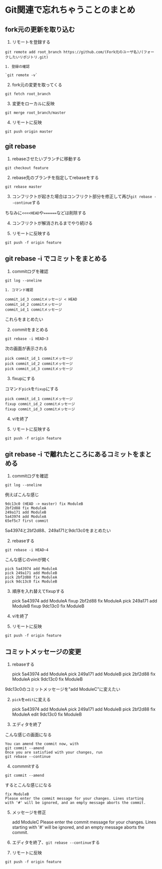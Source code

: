 # Git関連で忘れちゃうことのまとめ

## fork元の更新を取り込む

1. リモートを登録する

`git remote add root_branch https://github.com/(Fork元のユーザ名)/(フォークしたいリポジトリ.git)`

	1. 登録の確認

	`git remote -v`

2. fork元の変更を取ってくる

`git fetch root_branch`

3. 変更をローカルに反映

`git merge root_branch/master`

4. リモートに反映

`git push origin master`


## git rebase

1. rebaseさせたいブランチに移動する

`git checkout feature`

2. rebase先のブランチを指定してrebaseをする

`git rebase master`

3. コンフリクトが起きた場合はコンフリクト部分を修正して再び`git rebase --continue`する

ちなみに`<<<<HEAD`や`======`などは削除する

4. コンフリクトが解消されるまでやり続ける

5. リモートに反映する

`git push -f origin feature`


## git rebase -i でコミットをまとめる

1. commitログを確認

`git log --oneline`

	1. コマンド確認

	commit_id_3 commitメッセージ < HEAD
	commit_id_2 commitメッセージ
	commit_id_1 commitメッセージ

これらをまとめたい

2. commitをまとめる

`git rebase -i HEAD~3`

次の画面が表示される

	pick commit_id_1 commitメッセージ
	pick commit_id_2 commitメッセージ
	pick commit_id_3 commitメッセージ

3. fixupにする

コマンド`pick`を`fixup`にする

	pick commit_id_1 commitメッセージ
	fixup commit_id_2 commitメッセージ
	fixup commit_id_3 commitメッセージ

4. viを終了

5. リモートに反映する

`git push -f origin feature`


## git rebase -i で離れたところにあるコミットをまとめる

1. commitログを確認

`git log --oneline`

例えばこんな感じ

	9dc13c0 (HEAD -> master) fix ModuleB
	2bf2d88 fix ModuleA
	249a171 add ModuleB
	5a43974 add ModuleA
	65ef5c7 first commit

5a43974と2bf2d88、249a171と9dc13c0をまとめたい

2. rebaseする

`git rebase -i HEAD~4`

こんな感じのvimが開く

	pick 5a43974 add ModuleA
	pick 249a171 add ModuleB
	pick 2bf2d88 fix ModuleA
	pick 9dc13c0 fix ModuleB

3. 順序を入れ替えてfixupする

	pick 5a43974 add ModuleA
	fixup 2bf2d88 fix ModuleA
	pick 249a171 add ModuleB
	fixup 9dc13c0 fix ModuleB

4. viを終了

5. リモートに反映

`git push -f origin feature`


## コミットメッセージの変更

1. rebaseする

	pick 5a43974 add ModuleA
	pick 249a171 add ModuleB
	pick 2bf2d88 fix ModuleA
	pick 9dc13c0 fix ModuleB

9dc13c0のコミットメッセージを"add ModuleC"に変えたい

2. `pick`を`edit`に変える

	pick 5a43974 add ModuleA
	pick 249a171 add ModuleB
	pick 2bf2d88 fix ModuleA
	edit 9dc13c0 fix ModuleB

3. エディタを終了

こんな感じの画面になる

	You can amend the commit now, with
	git commit --amend 
	Once you are satisfied with your changes, run
	git rebase --continue

 4. commmitする

 `git commit --amend`

 するとこんな感じになる

	fix ModuleB
	Please enter the commit message for your changes. Lines starting
	with '#' will be ignored, and an empty message aborts the commit.

5. メッセージを修正

	add ModuleC
	Please enter the commit message for your changes. Lines starting
	with '#' will be ignored, and an empty message aborts the commit.

6. エディタを終了、`git rebase --continue`する

7. リモートに反映

`git push -f origin feature`